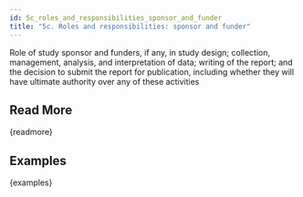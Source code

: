 ```yaml
---
id: 5c_roles_and_responsibilities_sponsor_and_funder
title: "5c. Roles and responsibilities: sponsor and funder"
---
```

Role of study sponsor and funders, if any, in study design; collection, management, analysis, and interpretation of data; writing of the report; and the decision to submit the report for publication, including whether they will have ultimate authority over any of these activities

## Read More

{readmore}

## Examples

{examples}